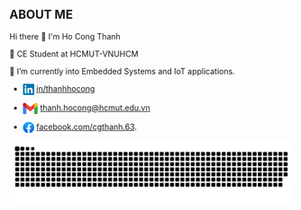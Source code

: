 ## ABOUT ME

Hi there 👋 I'm Ho Cong Thanh 

🔭 CE Student at HCMUT-VNUHCM

🌱 I’m currently into Embedded Systems and IoT applications.

* <img align="center" src="./images/LinkedIn_logo_initials.png" title = "LinkedIn" alt="" height="20" /> [in/thanhhocong](https://www.linkedin.com/in/thanhhocong)

* <img align="center" src="./images/Gmail_icon_(2020).png" title = "Gmail" alt="" height="20" /> [thanh.hocong@hcmut.edu.vn](thanh.hocong@hcmut.edu.vn)

* <img align="center" src="./images/2021_Facebook_icon.png" title = "Facebook" alt="" height="20" /> [facebook.com/cgthanh.63](https://www.facebook.com/cgthanh.63).

<div align = "center">
<img src="https://raw.githubusercontent.com/Platane/Platane/output/github-contribution-grid-snake-dark.svg" />
<br>
<div>
